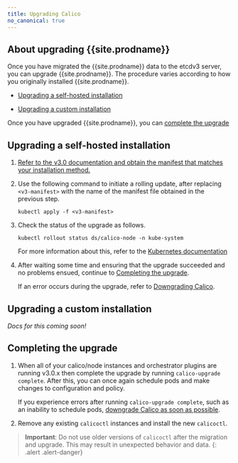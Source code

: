 ```yaml
---
title: Upgrading Calico 
no_canonical: true
---
```

  

## About upgrading {{site.prodname}}

Once you have migrated the {{site.prodname}} data to the etcdv3 server, you can upgrade 
{{site.prodname}}. The procedure varies according to how you originally installed {{site.prodname}}.

- [Upgrading a self-hosted installation](#upgrading-a-self-hosted-installation)

- [Upgrading a custom installation](#upgrading-a-custom-installation)

Once you have upgraded {{site.prodname}}, you can [complete the upgrade](#completing-the-upgrade)


## Upgrading a self-hosted installation

1. [Refer to the v3.0 documentation and obtain the manifest that matches your installation
   method.](https://docs.projectcalico.org/v3.0/getting-started/kubernetes/installation/hosted/)

1. Use the following command to initiate a rolling update, after replacing `<v3-manifest>` with
   the name of the manifest file obtained in the previous step.

   ```
   kubectl apply -f <v3-manifest>
   ```
1. Check the status of the upgrade as follows.

   ```
   kubectl rollout status ds/calico-node -n kube-system
   ```
   
   For more information about this, refer to the [Kubernetes documentation](https://kubernetes.io/docs/tasks/manage-daemon/update-daemon-set/#step-4-watching-the-rolling-update-status)
   
1. After waiting some time and ensuring that the upgrade succeeded and no problems ensued,
   continue to [Completing the upgrade](#completing-the-upgrade).

   If an error occurs during the upgrade, refer to [Downgrading Calico](/{{page.version}}/getting-started/kubernetes/upgrade/downgrade).


## Upgrading a custom installation

_Docs for this coming soon!_

## Completing the upgrade

1. When all of your calico/node instances and orchestrator plugins are running v3.0.x 
   then complete the upgrade by running `calico-upgrade complete`. After this, you can
   once again schedule pods and make changes to configuration and policy. 

   If you experience errors after running `calico-upgrade complete`, such as an inability
   to schedule pods, [downgrade Calico as soon as possible](/{{page.version}}/getting-started/kubernetes/upgrade/downgrade).
   
1. Remove any existing `calicoctl` instances and install the new `calicoctl`.

> **Important**: Do not use older versions of `calicoctl` after the migration and upgrade.
> This may result in unexpected behavior and data.
{: .alert .alert-danger}
